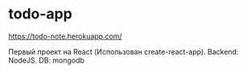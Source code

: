 # todo-app
https://todo-note.herokuapp.com/

Первый проект на React (Использован create-react-app).
Backend: NodeJS.
DB: mongodb
